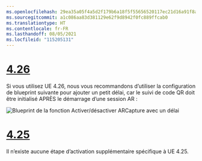 ```yaml
---
ms.openlocfilehash: 29ea35a05f4a5d2f179b6a18f5f55656520117ec21d16a91f8a66241ddb540fc
ms.sourcegitcommit: a1c086aa83d381129e62f9d8942f0fc889ffcab0
ms.translationtype: HT
ms.contentlocale: fr-FR
ms.lasthandoff: 08/05/2021
ms.locfileid: "115205131"
---
```

# <a name="426"></a>[4.26](#tab/426)

Si vous utilisez UE 4.26, nous vous recommandons d’utiliser la configuration de blueprint suivante pour ajouter un petit délai, car le suivi de code QR doit être initialisé APRÈS le démarrage d’une session AR :

![Blueprint de la fonction Activer/désactiver ARCapture avec un délai](../images/qr-codes-img-01.png)

# <a name="425"></a>[4.25](#tab/425)

Il n’existe aucune étape d’activation supplémentaire spécifique à UE 4.25.


